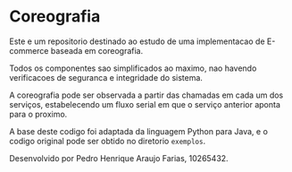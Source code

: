 # Coreografia
Este e um repositorio destinado ao estudo de uma implementacao de E-commerce 
baseada em coreografia.

Todos os componentes sao simplificados ao maximo, nao havendo verificacoes de
seguranca e integridade do sistema.

A coreografia pode ser observada a partir das chamadas em cada um dos serviços,
estabelecendo um fluxo serial em que o serviço anterior aponta para o proximo.

A base deste codigo foi adaptada da linguagem Python para Java, e o codigo original
pode ser obtido no diretorio `exemplos`.

Desenvolvido por Pedro Henrique Araujo Farias, 10265432.

